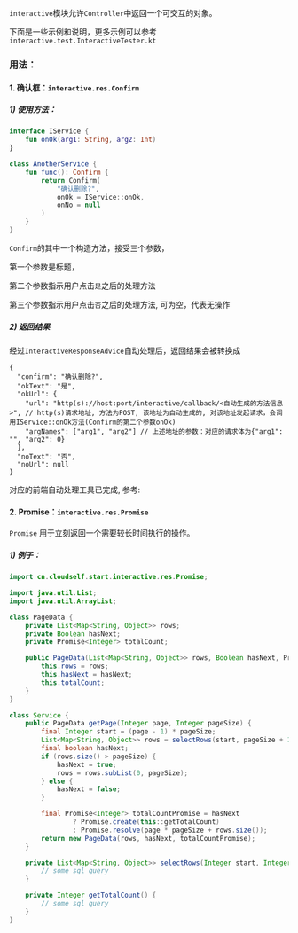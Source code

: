 `interactive`模块允许`Controller`中返回一个可交互的对象。

下面是一些示例和说明，更多示例可以参考`interactive.test.InteractiveTester.kt`

### 用法：

#### 1. 确认框：`interactive.res.Confirm`
##### 1) 使用方法：
```kotlin
interface IService {
    fun onOk(arg1: String, arg2: Int)
}

class AnotherService {
    fun func(): Confirm {
        return Confirm(
            "确认删除?",
            onOk = IService::onOk,
            onNo = null
        )
    }
}
```
`Confirm`的其中一个构造方法，接受三个参数，

第一个参数是标题，

第二个参数指示用户点击`是`之后的处理方法

第三个参数指示用户点击`否`之后的处理方法, 可为空，代表无操作

##### 2) 返回结果
经过`InteractiveResponseAdvice`自动处理后，返回结果会被转换成
```json5
{
  "confirm": "确认删除?",
  "okText": "是",
  "okUrl": {
    "url": "http(s)://host:port/interactive/callback/<自动生成的方法信息>", // http(s)请求地址, 方法为POST, 该地址为自动生成的, 对该地址发起请求，会调用IService::onOk方法(Confirm的第二个参数onOk)
    "argNames": ["arg1", "arg2"] // 上述地址的参数：对应的请求体为{"arg1": "", "arg2": 0}
  },
  "noText": "否",
  "noUrl": null
}
```

对应的前端自动处理工具已完成, 参考: 

#### 2. Promise：`interactive.res.Promise`
`Promise` 用于立刻返回一个需要较长时间执行的操作。
##### 1) 例子：
```java
import cn.cloudself.start.interactive.res.Promise;

import java.util.List;
import java.util.ArrayList;

class PageData {
    private List<Map<String, Object>> rows;
    private Boolean hasNext;
    private Promise<Integer> totalCount;

    public PageData(List<Map<String, Object>> rows, Boolean hasNext, Promise<Integer> totalCount) {
        this.rows = rows;
        this.hasNext = hasNext;
        this.totalCount;
    }
}

class Service {
    public PageData getPage(Integer page, Integer pageSize) {
        final Integer start = (page - 1) * pageSize;
        List<Map<String, Object>> rows = selectRows(start, pageSize + 1);
        final boolean hasNext;
        if (rows.size() > pageSize) {
            hasNext = true;
            rows = rows.subList(0, pageSize);
        } else {
            hasNext = false;
        }

        final Promise<Integer> totalCountPromise = hasNext
                ? Promise.create(this::getTotalCount)
                : Promise.resolve(page * pageSize + rows.size());
        return new PageData(rows, hasNext, totalCountPromise);
    }

    private List<Map<String, Object>> selectRows(Integer start, Integer limit) {
        // some sql query
    }

    private Integer getTotalCount() {
        // some sql query
    }
}
```
